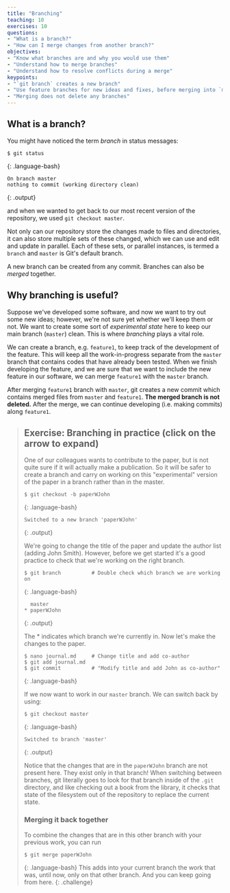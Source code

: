 ```yaml
---
title: "Branching"
teaching: 10
exercises: 10
questions:
- "What is a branch?"
- "How can I merge changes from another branch?"
objectives:
- "Know what branches are and why you would use them"
- "Understand how to merge branches"
- "Understand how to resolve conflicts during a merge"
keypoints:
- "`git branch` creates a new branch"
- "Use feature branches for new ideas and fixes, before merging into `master`"
- "Merging does not delete any branches"
---
```


## What is a branch?

You might have noticed the term *branch* in status messages:

~~~
$ git status
~~~
{: .language-bash}
~~~
On branch master
nothing to commit (working directory clean)
~~~
{: .output}

and when we wanted to get back to our most recent version of the repository, we
used `git checkout master`.

Not only can our repository store the changes made to files and directories, it
can also store multiple sets of these changed, which we can use and edit and update in parallel. Each of these sets, or parallel instances, is termed a `branch` and `master` is Git's default branch.

A new branch can be created from any commit. Branches can also be *merged*
together.

## Why branching is useful?

Suppose we've developed some software, and now we want to try out some new ideas; however, we're not sure yet whether we'll keep them or not. We
want to create some sort of *experimental state* here to keep our main branch (`master`) clean. This is where *branching* plays a vital role.

We can create a branch, e.g. `feature1`, to keep track of the development of the feature. This will keep all the work-in-progress separate from the `master` branch that contains codes that have already been tested. When we finish developing the feature, and we are sure that we want to include the new feature in our software, we can merge `feature1` with the `master` branch.

After merging `feature1` branch with `master`, git creates a new commit which contains merged files from `master` and `feature1`. **The merged branch is not deleted.** After the merge, we can continue developing (i.e. making commits) along `feature1`.


> ## Exercise: Branching in practice (click on the arrow to expand)
> 
>  One of our colleagues wants to contribute to the paper, but is not quite sure if it will actually make a publication. So it will be safer to create a branch and carry on working on this "experimental" version of the paper in a branch rather than in the master.
> 
> ~~~
> $ git checkout -b paperWJohn
> ~~~
> {: .language-bash}
> ~~~
> Switched to a new branch 'paperWJohn'
> ~~~
> {: .output}
> 
> We're going to change the title of the paper and update the author list (adding John Smith).
> However, before we get started it's a good practice to check that we're working on the right branch.
> 
> ~~~
> $ git branch			# Double check which branch we are working on
> ~~~
> {: .language-bash}
> ~~~
>   master
> * paperWJohn
> ~~~
> {: .output}
> 
> The * indicates which branch we're currently in. Now let's make the changes to the paper.
> 
> ~~~
> $ nano journal.md		# Change title and add co-author
> $ git add journal.md
> $ git commit			# "Modify title and add John as co-author"
> ~~~
> {: .language-bash}
> 
> If we now want to work in our `master` branch. We can switch back by using:
> 
> ~~~
> $ git checkout master
> ~~~
> {: .language-bash}
> ~~~
> Switched to branch 'master'
> ~~~
> {: .output}
> 
> Notice that the changes that are in the `paperWJohn` branch are not present here. They exist only in that branch! When switching between branches, git literally goes to look for that branch inside of the `.git` directory, and like checking out a book from the library, it checks that state of the filesystem out of the repository to replace the current state.
> 
> ### Merging it back together
> 
> To combine the changes that are in this other branch with your previous work, you can run
> 
> ~~~
> $ git merge paperWJohn
> ~~~
> {: .language-bash}
> This adds into your current branch the work that was, until now, only on that other branch. And you can keep going from here.
{: .challenge}

